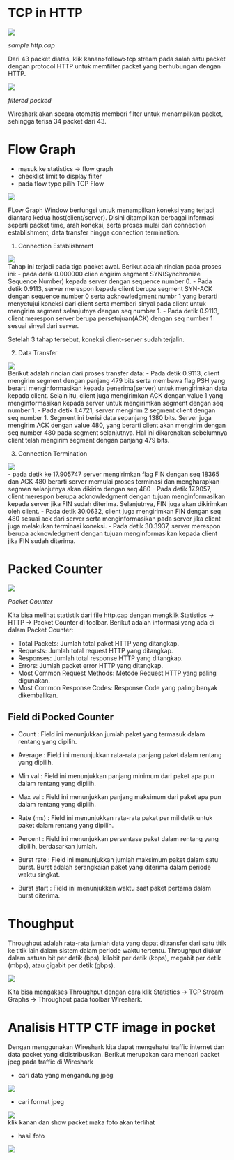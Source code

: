 # TCP in HTTP

<div>
    <img src="../asset/tcp1.png"/>
</div>

*sample http.cap* 

Dari 43 packet diatas, klik kanan>follow>tcp stream pada salah satu packet dengan protocol HTTP untuk memfilter packet yang berhubungan dengan HTTP.
<div>
    <img src="../asset/tcp2.png"/>
</div>

*filtered pocked*

Wireshark akan secara otomatis memberi filter untuk menampilkan packet, sehingga terisa 34 packet dari 43.

# Flow Graph
- masuk ke statistics -> flow graph
- checklist limit to display filter 
- pada flow type pilih TCP Flow

<div>
    <img src="../asset/tcp3.png"/>
</div>

FLow Graph Window berfungsi untuk menampilkan koneksi yang terjadi diantara kedua host(client/server). Disini ditampilkan berbagai informasi seperti packet time, arah koneksi, serta proses mulai dari connection establishment, data transfer hingga connection termination.

1. Connection Establishment
<div>
    <img src="../asset/tcp4.png"/>
</div>
Tahap ini terjadi pada tiga packet awal. Berikut adalah rincian pada proses ini:
- pada detik 0.000000 clien engirim segment SYN(Synchronize Sequence Number) kepada server dengan sequence number 0.
- Pada detik 0.9113, server merespon kepada client berupa segment SYN-ACK dengan sequence number 0 serta acknowledgment numbr 1 yang berarti menyetujui koneksi dari client serta memberi sinyal pada client untuk mengirim segment selanjutnya dengan seq number 1.
- Pada detik 0.9113, client merespon server berupa persetujuan(ACK) dengan seq number 1 sesuai sinyal dari server.

Setelah 3 tahap tersebut, koneksi client-server sudah terjalin.

2. Data Transfer
<div>
    <img src="../asset/tcp5.png"/>
</div>
Berikut adalah rincian dari proses transfer data:
- Pada detik 0.9113, client mengirim segment dengan panjang 479 bits serta membawa flag PSH yang berarti menginformasikan kepada penerima(server) untuk mengirimkan data kepada client. Selain itu, client juga mengirimkan ACK dengan value 1 yang menginformasikan kepada server untuk mengirimkan segment dengan seq number 1.
- Pada detik 1.4721, server mengirim 2 segment client dengan seq number 1. Segment ini berisi data sepanjang 1380 bits. Server juga mengirim ACK dengan value 480, yang berarti client akan mengirim dengan seq number 480 pada segment selanjutnya. Hal ini dikarenakan sebelumnya client telah mengirim segment dengan panjang 479 bits.

3. Connection Termination
<div>
    <img src="../asset/tcp6.png"/>
</div>
- pada detik ke 17.905747 server mengirimkan flag FIN dengan seq 18365 dan ACK 480 berarti server memulai proses terminasi dan mengharapkan segmen selanjutnya akan dikirim dengan seq 480
- Pada detik 17.9057, client merespon berupa acknowledgment dengan tujuan menginformasikan kepada server jika FIN sudah diterima. Selanjutnya, FIN juga akan dikirimkan oleh client.
- Pada detik 30.0632, client juga mengirimkan FIN dengan seq 480 sesuai ack dari server serta menginformasikan pada server jika client juga melakukan terminasi koneksi.
- Pada detik 30.3937, server merespon berupa acknowledgment dengan tujuan menginformasikan kepada client jika FIN sudah diterima.

# Packed Counter
<div>
    <img src="../asset/tcp7.png"/>
</div>

*Pocket Counter*

Kita bisa melihat statistik dari file http.cap dengan mengklik Statistics -> HTTP -> Packet Counter di toolbar. Berikut adalah informasi yang ada di dalam Packet Counter:
- Total Packets: Jumlah total paket HTTP yang ditangkap.
- Requests: Jumlah total request HTTP yang ditangkap.
- Responses: Jumlah total response HTTP yang ditangkap.
- Errors: Jumlah packet error HTTP yang ditangkap.
- Most Common Request Methods: Metode Request HTTP yang paling digunakan.
- Most Common Response Codes: Response Code yang paling banyak dikembalikan.

## Field di Pocked Counter
- Count : Field ini menunjukkan jumlah paket yang termasuk dalam rentang yang dipilih.
- Average : Field ini menunjukkan rata-rata panjang paket dalam rentang yang dipilih.
- Min val : Field ini menunjukkan panjang minimum dari paket apa pun dalam rentang yang dipilih.
- Max val : Field ini menunjukkan panjang maksimum dari paket apa pun dalam rentang yang dipilih.
- Rate (ms) : Field ini menunjukkan rata-rata paket per milidetik untuk paket dalam rentang yang dipilih.
- Percent : Field ini menunjukkan persentase paket dalam rentang yang dipilih, berdasarkan jumlah.
- Burst rate : Field ini menunjukkan jumlah maksimum paket dalam satu burst. Burst adalah serangkaian paket yang diterima dalam periode waktu singkat.

- Burst start : Field ini menunjukkan waktu saat paket pertama dalam burst diterima.

# Thoughput
Throughput adalah rata-rata jumlah data yang dapat ditransfer dari satu titik ke titik lain dalam sistem dalam periode waktu tertentu. Throughput diukur dalam satuan bit per detik (bps), kilobit per detik (kbps), megabit per detik (mbps), atau gigabit per detik (gbps).

<div>
    <img src="../asset/tcp8.png"/>
</div>

Kita bisa mengakses Throughput dengan cara klik Statistics -> TCP Stream Graphs -> Throughput pada toolbar Wireshark.

# Analisis HTTP CTF image in pocket

Dengan menggunakan Wireshark kita dapat mengehatui traffic internet dan data packet yang didistribusikan. Berikut merupakan cara mencari packet jpeg pada traffic di Wireshark
- cari data yang mengandung jpeg
<div>
    <img src="../asset/jpg1.png"/>
</div>

- cari format jpeg
<div>
    <img src="../asset/jpeg2.png"/>
</div>
klik kanan dan show packet maka foto akan terlihat

- hasil foto
<div>
    <img src="../asset/jpeg3.png"/>
</div>